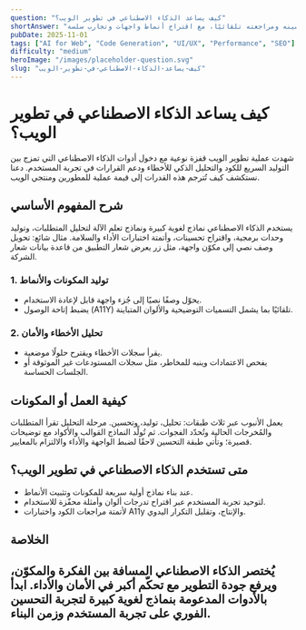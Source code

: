 ```yaml
---
question: "كيف يساعد الذكاء الاصطناعي في تطوير الويب؟"
shortAnswer: "يقلّل زمن البناء عبر توليد الكود وتحسينه ومراجعته تلقائيًا، مع اقتراح أنماط واجهات وتجارب سلسة."
pubDate: 2025-11-01
tags: ["AI for Web", "Code Generation", "UI/UX", "Performance", "SEO"]
difficulty: "medium"
heroImage: "/images/placeholder-question.svg"
slug: "كيف-يساعد-الذكاء-الاصطناعي-في-تطوير-الويب"
---
```

# كيف يساعد الذكاء الاصطناعي في تطوير الويب؟
شهدت عملية تطوير الويب قفزة نوعية مع دخول أدوات الذكاء الاصطناعي التي تمزج بين التوليد السريع للكود والتحليل الذكي للأخطاء ودعم القرارات في تجربة المستخدم. دعنا نستكشف كيف تُترجم هذه القدرات إلى قيمة عملية للمطورين ومنتجي الويب.

## شرح المفهوم الأساسي
يستخدم الذكاء الاصطناعي نماذج لغوية كبيرة ونماذج تعلم الآلة لتحليل المتطلبات، وتوليد وحدات برمجية، واقتراح تحسينات، وأتمتة اختبارات الأداء والسلامة. مثال شائع: تحويل وصف نصي إلى مكوّن واجهة، مثل زر يعرض شعار التطبيق من قاعدة بيانات شعار الشركة.

### 1. توليد المكونات والأنماط
- يحوّل وصفًا نصيًا إلى جُزء واجهة قابل لإعادة الاستخدام.
- يضبط إتاحة الوصول (A11Y) تلقائيًا بما يشمل التسميات التوضيحية والألوان المتباينة.

### 2. تحليل الأخطاء والأمان
- يقرأ سجلات الأخطاء ويقترح حلولًا موضعية.
- يفحص الاعتمادات وينبه للمخاطر، مثل سجلات المستودعات غير الموثوقة أو الجلسات الحساسة.

## كيفية العمل أو المكونات
يعمل الأنبوب عبر ثلاث طبقات: تحليل، توليد، وتحسين. مرحلة التحليل تقرأ المتطلبات والمُخرجات الحالية وتُحدّد الفجوات. ثم تُولِّد النماذج القوالب والأكواد مع توضيحات قصيرة؛ وتأتي طبقة التحسين لاحقًا لضبط الواجهة والأداء والالتزام بالمعايير.

## متى تستخدم الذكاء الاصطناعي في تطوير الويب؟
- عند بناء نماذج أولية سريعة للمكونات وتثبيت الأنماط.
- لتوحيد تجربة المستخدم عبر اقتراح تدرجات ألوان وأمثلة محفّزة للاستخدام.
- لأتمتة مراجعات الكود واختبارات A11y والإنتاج، وتقليل التكرار اليدوي.

## الخلاصة
يُختصر الذكاء الاصطناعي المسافة بين الفكرة والمكوّن، ويرفع جودة التطوير مع تحكّم أكبر في الأمان والأداء. ابدأ بالأدوات المدعومة بنماذج لغوية كبيرة لتجربة التحسين الفوري على تجربة المستخدم وزمن البناء.
---